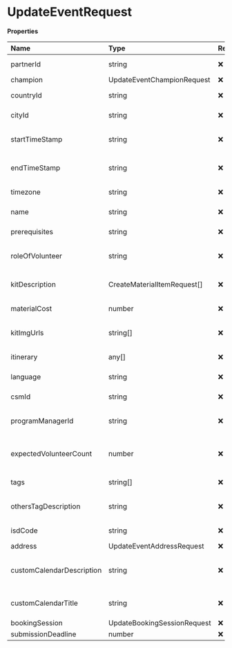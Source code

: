 # UpdateEventRequest

**Properties**

| Name                      | Type                        | Required | Description                               |
| :------------------------ | :-------------------------- | :------- | :---------------------------------------- |
| partnerId                 | string                      | ❌       | Partner ID for the event                  |
| champion                  | UpdateEventChampionRequest  | ❌       |                                           |
| countryId                 | string                      | ❌       | Country ID for the event                  |
| cityId                    | string                      | ❌       | City ID for the event                     |
| startTimeStamp            | string                      | ❌       | Start timestamp of the event              |
| endTimeStamp              | string                      | ❌       | End timestamp of the event                |
| timezone                  | string                      | ❌       | Timezone of the event                     |
| name                      | string                      | ❌       | Name of the event                         |
| prerequisites             | string                      | ❌       | Prerequisites for the event               |
| roleOfVolunteer           | string                      | ❌       | Role of volunteer in the event            |
| kitDescription            | CreateMaterialItemRequest[] | ❌       | Kit description for the event             |
| materialCost              | number                      | ❌       | Material cost for the event               |
| kitImgUrls                | string[]                    | ❌       | Kit image URLs for the event              |
| itinerary                 | any[]                       | ❌       | Itinerary for the event                   |
| language                  | string                      | ❌       | Language of the event                     |
| csmId                     | string                      | ❌       | CSM ID for the event                      |
| programManagerId          | string                      | ❌       | Program Manager ID for the event          |
| expectedVolunteerCount    | number                      | ❌       | Expected volunteer count for the event    |
| tags                      | string[]                    | ❌       | Tags for the event                        |
| othersTagDescription      | string                      | ❌       | Others Tag description for the event      |
| isdCode                   | string                      | ❌       | ISD code for the event                    |
| address                   | UpdateEventAddressRequest   | ❌       |                                           |
| customCalendarDescription | string                      | ❌       | Custom calendar description for the event |
| customCalendarTitle       | string                      | ❌       | Custom calendar title for the event       |
| bookingSession            | UpdateBookingSessionRequest | ❌       |                                           |
| submissionDeadline        | number                      | ❌       |                                           |

<!-- This file was generated by liblab | https://liblab.com/ -->
